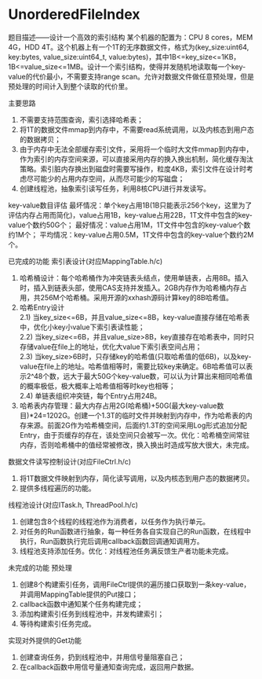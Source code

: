 # UnorderedFileIndex
题目描述——设计一个高效的索引结构
某个机器的配置为：CPU 8 cores，MEM 4G，HDD 4T。这个机器上有一个1T的无序数据文件，格式为(key_size:uint64, key:bytes, value_size:uint64_t, value:bytes)，其中1B<=key_size<=1KB，1B<=value_size<=1MB。设计一个索引结构，使得并发随机地读取每一个key-value的代价最小，不需要支持range scan。允许对数据文件做任意预处理，但是预处理的时间计入到整个读取的代价里。

主要思路
1)	不需要支持范围查询，索引选择哈希表；
2)	将1T的数据文件mmap到内存中，不需要read系统调用，以及内核态到用户态的数据拷贝；
3)	由于内存中无法全部缓存索引文件，采用将一个临时大文件mmap到内存中，作为索引的内存空间来源，可以直接采用内存的换入换出机制，简化缓存淘汰策略。索引脏内存换出到磁盘时需要写操作，粒度4KB，索引文件在设计时考虑尽可能少的占用内存空间，从而尽可能少的写磁盘；
4)	创建线程池，抽象索引读写任务，利用8核CPU进行并发读写。

key-value数目评估
最坏情况：单个key占用1B(1B只能表示256个key，这里为了评估内存占用而简化)，value占用1B，key-value占用22B，1T文件中包含的key-value个数约50G个；
最好情况：value占用1M，1T文件中包含的key-value个数约1M个；
平均情况：key-value占用0.5M，1T文件中包含的key-value个数约2M个。

已完成的功能
索引表设计(对应MappingTable.h/c)
1) 哈希桶设计：每个哈希桶作为冲突链表头结点，使用单链表，占用8B。插入时，插入到链表头部，使用CAS支持并发插入。2GB内存作为哈希桶内存占用，共256M个哈希桶。采用开源的xxhash源码计算key的8B哈希值。
2) 哈希Entry设计<br>
2.1) 当key_size<=6B，并且value_size<=8B，key-value直接存储在哈希表中，优化小key小value下索引表读性能；<br>
2.2) 当key_size<=6B，并且value_size>8B，key直接存在哈希表中，同时只存储value在file上的地址，优化大value下索引表空间占用；<br>
2.3) 当key_size>6B时，只存储key的哈希值(只取哈希值的低6B)，以及key-value在file上的地址。哈希值相等时，需要比较key来确定。6B哈希值可以表示2^48个数，远大于最大50G个key-value数，可以认为计算出来相同哈希值的概率极低，极大概率上哈希值相等时key也相等；<br>
2.4) 单链表组织冲突链，每个Entry占用24B。
3) 哈希表内存管理：最大内存占用2G(哈希桶)+50G(最大key-value数目)*24=1202G。创建一个1.3T的临时文件并映射到内存中，作为哈希表的内存来源。前面2G作为哈希桶空间，后面约1.3T的空间采用Log形式追加分配Entry，由于页缓存的存在，该处空间只会被写一次。优化：哈希桶空间常驻内存，否则哈希桶中的值经常被修改，换入换出时造成写放大很大，未完成。

数据文件读写控制设计(对应FileCtrl.h/c)<br>
1) 将1T数据文件映射到内存，简化读写调用，以及内核态到用户态的数据拷贝。<br>
2) 提供多线程遍历的功能。<br>

线程池设计(对应ITask.h, ThreadPool.h/c)<br>
1) 创建包含8个线程的线程池作为消费者，以任务作为执行单元。<br>
2) 对任务的Run函数进行抽象，每一种任务各自实现自己的Run函数，在线程中执行，Run函数执行完后调用callback函数回调通知调用方。<br>
3) 线程池支持添加任务。优化：对线程池任务满反馈生产者功能未完成。<br>

未完成的功能
预处理<br>
1) 创建8个构建索引任务，调用FileCtrl提供的遍历接口获取到一条key-value，并调用MappingTable提供的Put接口；<br>
2) callback函数中通知某个任务构建完成；<br>
3) 添加构建索引任务到线程池中，并发构建索引；<br>
4) 等待构建索引任务完成。<br>

实现对外提供的Get功能<br>
1) 创建查询任务，扔到线程池中，并用信号量阻塞自己；
2) 在callback函数中用信号量通知查询完成，返回用户数据。
